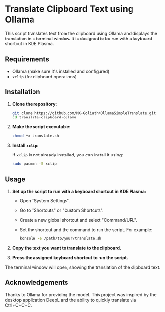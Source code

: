 # Translate Clipboard Text using Ollama

This script translates text from the clipboard using Ollama and displays the translation in a terminal window. It is designed to be run with a keyboard shortcut in KDE Plasma.

## Requirements

- Ollama (make sure it's installed and configured)
- `xclip` (for clipboard operations)

## Installation

1. **Clone the repository:**

   ```bash
   git clone https://github.com/MX-Goliath/OllamaSimpleTranslate.git
   cd translate-clipboard-ollama
   ```

2. **Make the script executable:**

   ```bash
   chmod +x translate.sh
   ```

3. **Install `xclip`:**

   If `xclip` is not already installed, you can install it using:

   ```bash
   sudo pacman -S xclip
   ```

## Usage

1. **Set up the script to run with a keyboard shortcut in KDE Plasma:**

   - Open "System Settings".
   - Go to "Shortcuts" or "Custom Shortcuts".
   - Create a new global shortcut and select "Command/URL".
   - Set the shortcut and the command to run the script. For example:

     ```bash
     konsole -e /path/to/your/translate.sh
     ```

2. **Copy the text you want to translate to the clipboard.**
3. **Press the assigned keyboard shortcut to run the script.**

The terminal window will open, showing the translation of the clipboard text.


## Acknowledgements

Thanks to Ollama for providing the model.
This project was inspired by the desktop application DeepL and the ability to quickly translate via Ctrl+C+C+C.

